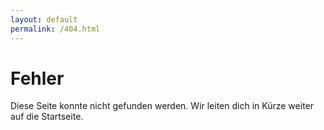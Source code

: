 ```yaml
---
layout: default
permalink: /404.html
---
```


# Fehler
Diese Seite konnte nicht gefunden werden. Wir leiten dich in Kürze weiter auf die Startseite.

<meta http-equiv="refresh" content="8; url=/">
